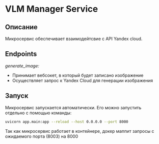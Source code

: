 # VLM Manager Service

## Описание
Микросервис обеспечивает взаимодейтсвие с API Yandex cloud.

## Endpoints
*generate_image:*
- Принимает вебсокет, в который будет записано изображение
- Осуществляет запрос к Yandex Cloud для генерации изображения

## Запуск
Микросервис запускается автоматически.
Его можно запустить отдельно с помощью команды:
```bash
uvicorn app.main:app --reload --host 0.0.0.0 --port 8000
```

Так как микросервис работает в контейнере, докер маппит запросы с ожидаемого порта (8003) на 8000